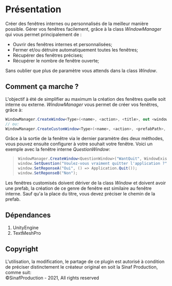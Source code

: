  # Présentation
Créer des fenêtres internes ou personnalisés de la meilleur manière possible.
Gérer vos fenêtres facilement, grâce à la class *WindowManager* qui vous permet principalement de :
* Ouvrir des fenêtres internes et personnalisées;
* Fermer et/ou détruire automatiquement toutes les fenêtres;
* Récupérer des fenêtres précises;
* Récupérer le nombre de fenêtre ouverte;

Sans oublier que plus de paramètre vous attends dans la class *Window*.
## Comment ça marche ?
L'objectif à été de simplifier au maximum la création des fenêtres quelle soit interne ou externe.
*WindowManager* vous permet de créer vos fenêtres, grâce à:
```csharp
WindowManager.CreateWindow<Type>(<name>, <action>, <title>, out <window>)
// ou:
WindowManager.CreateCustomWindow<Type>(<name>, <action>, <prefabPath>, out <window>)
```

Grâce à la sortie de la fenêtre via le dernier paramètre des deux méthodes, vous pouvez ensuite configurer à votre souhait votre fenêtre.
Voici un exemple avec la fenêtre interne *QuestionWindow*:
> ```csharp
> WindowManager.CreateWindow<QuestionWindow>("WantQuit", WindowExist.Get, "Quitter l'application", out var window);
> window.SetQuestion("Voulez-vous vraiment quitter l'application ?");
> window.SetReponseA("Oui", () => Application.Quit());
> window.SetReponseB("Non");
> ```

Les fenêtres customisés doivent dériver de la class *Window* et doivent avoir une prefab, la création de ce genre de fenêtre est similaire au fenêtre interne.
Sauf qu'a la place du titre, vous devez préciser le chemin de la prefab.

## Dépendances
1. UnityEngine
2. TextMeshPro

## Copyright
L'utilisation, la modification, le partage de ce plugin est autorisé à condition de préciser distinctement le créateur original en soit la Sinaf Production, comme suit:<br/>
©SinafProduction - 2021, All rights reserved
